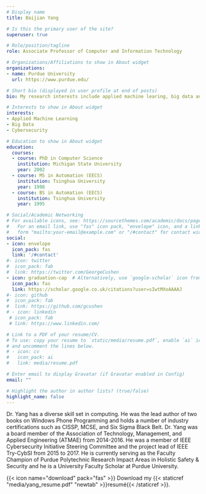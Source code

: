 ```yaml
---
# Display name
title: Baijian Yang

# Is this the primary user of the site?
superuser: true

# Role/position/tagline
role: Associate Professor of Computer and Information Technology

# Organizations/Affiliations to show in About widget
organizations:
- name: Purdue University
  url: https://www.purdue.edu/

# Short bio (displayed in user profile at end of posts)
bio: My research interests include applied machine learing, big data and cybersecurity.

# Interests to show in About widget
interests:
- Applied Machine Learning
- Big Data
- Cybersecurity

# Education to show in About widget
education:
  courses:
  - course: PhD in Computer Science
    institution: Michigan State University
    year: 2002
  - course: MS in Automation (EECS)
    institution: Tsinghua University
    year: 1998
  - course: BS in Automation (EECS)
    institution: Tsinghua University
    year: 1995

# Social/Academic Networking
# For available icons, see: https://sourcethemes.com/academic/docs/page-builder/#icons
#   For an email link, use "fas" icon pack, "envelope" icon, and a link in the
#   form "mailto:your-email@example.com" or "/#contact" for contact widget.
social:
- icon: envelope
  icon_pack: fas
  link: '/#contact'
#- icon: twitter
#  icon_pack: fab
#  link: https://twitter.com/GeorgeCushen
- icon: graduation-cap  # Alternatively, use `google-scholar` icon from `ai` icon pack
  icon_pack: fas
  link: https://scholar.google.co.uk/citations?user=sIwtMXoAAAAJ
#- icon: github
#  icon_pack: fab
#  link: https://github.com/gcushen
# - icon: linkedin
 # icon_pack: fab
 # link: https://www.linkedin.com/

# Link to a PDF of your resume/CV.
# To use: copy your resume to `static/media/resume.pdf`, enable `ai` icons in `params.toml`, 
# and uncomment the lines below.
# - icon: cv
#   icon_pack: ai
#   link: media/resume.pdf

# Enter email to display Gravatar (if Gravatar enabled in Config)
email: ""

# Highlight the author in author lists? (true/false)
highlight_name: false
---
```


Dr. Yang has a diverse skill set in computing. He was the lead author of two books on Windows Phone Programming and holds a number of industry certifications such as CISSP, MCSE, and Six Sigma Black Belt. Dr. Yang was a board member of the Association of Technology, Management, and Applied Engineering (ATMAE) from 2014-2016. He was a member of IEEE Cybersecurity Initiative Steering Committee and the project lead of IEEE Try-CybSI from 2015 to 2017. He is currently serving as the Faculty Champion of Purdue Polytechnic Research Impact Areas in Holistic Safety & Security and he is a University Faculty Scholar at Purdue University.

{{< icon name="download" pack="fas" >}} Download my {{< staticref "media/yang_resume.pdf" "newtab" >}}resumé{{< /staticref >}}.
